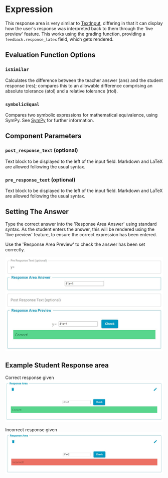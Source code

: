 # Expression

This response area is very similar to [TextInput](TextInput.md), differing in that it can display how the user's response was interpreted back to them through the 'live preview' feature. This works using the grading function, providing a `feedback.response_latex` field, which gets rendered.

## Evaluation Function Options
### `isSimilar`
Calculates the difference between the teacher answer (ans) and the student response (res); compares this to an allowable difference comprising an absolute tolerance (atol) and a relative tolerance (rtol). 

### `symbolicEqual`
Compares two symbolic expressions for mathematical equivalence, using SymPy. See [SymPy](https://www.sympy.org/en/index.html.md-button) for further information.

## Component Parameters 
### `post_response_text` (optional)
Text block to be displayed to the left of the input field. Markdown and LaTeX are allowed following the usual syntax.

### `pre_response_text` (optional)
Text block to be displayed to the left of the input field. Markdown and LaTeX are allowed following the usual syntax.


## Setting The Answer

Type the correct answer into the 'Response Area Answer' using standard syntax. As the student enters the answer, this will be rendered using the 'live preview' feature, to ensure the correct expression has been entered.

Use the 'Response Area Preview' to check the answer has been set correctly. 

![Screenshot](screenshots/ExpressionResponseAreaAnswer.jpg)

## Example Student Response area
Correct response given
![Screenshot](screenshots/ExpressionCorrect.jpg)

Incorrect response given
![Screenshot](screenshots/ExpressionIncorrect.jpg)